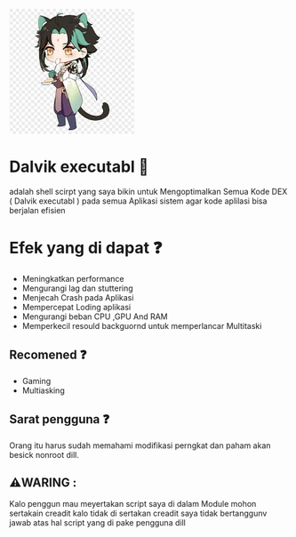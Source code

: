 ![Yeye 1](img/pop.jpeg)

# Dalvik executabl 🍃
adalah shell scirpt yang saya bikin untuk
Mengoptimalkan Semua Kode DEX ( Dalvik executabl ) pada semua Aplikasi sistem
agar kode aplilasi bisa berjalan efisien

# Efek yang di dapat ❓️
- Meningkatkan performance
- Mengurangi lag dan stuttering
- Menjecah Crash pada Aplikasi
- Mempercepat Loding aplikasi
- Mengurangi beban CPU ,GPU And RAM
- Memperkecil resould backguornd untuk memperlancar Multitaski

## Recomened ❓️
- Gaming
- Multiasking

## Sarat pengguna ❓️
Orang itu harus sudah memahami modifikasi 
perngkat dan paham akan besick nonroot dill.

 ## ⚠️WARING :
 Kalo penggun mau meyertakan script saya di dalam
 Module mohon sertakain creadit kalo tidak di sertakan
 creadit saya tidak bertanggunv jawab atas hal 
 script yang di pake pengguna dill
